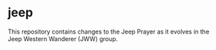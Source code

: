 # jeep
This repository contains changes to the Jeep Prayer as it evolves in the Jeep Western Wanderer (JWW) group. 
